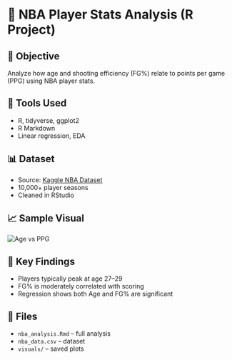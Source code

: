 # 🏀 NBA Player Stats Analysis (R Project)

## 📌 Objective
Analyze how age and shooting efficiency (FG%) relate to points per game (PPG) using NBA player stats.

## 🧰 Tools Used
- R, tidyverse, ggplot2
- R Markdown
- Linear regression, EDA

## 📊 Dataset
- Source: [Kaggle NBA Dataset](https://www.kaggle.com/)
- 10,000+ player seasons
- Cleaned in RStudio

## 📈 Sample Visual
![Age vs PPG](visuals/age_vs_pts.png)

## 🧠 Key Findings
- Players typically peak at age 27–29
- FG% is moderately correlated with scoring
- Regression shows both Age and FG% are significant

## 📂 Files
- `nba_analysis.Rmd` – full analysis
- `nba_data.csv` – dataset
- `visuals/` – saved plots

